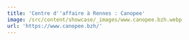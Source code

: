 ```yaml
---
title: 'Centre d''affaire à Rennes : Canopee'
image: /src/content/showcase/_images/www.canopee.bzh.webp
url: 'https://www.canopee.bzh/'
---
```



